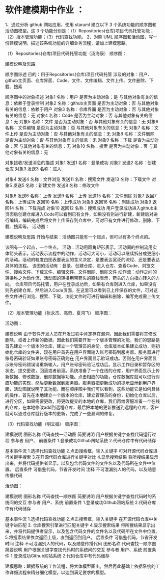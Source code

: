 # 软件建模期中作业 ：
1、通过分析 github 网站应用，使用 staruml 建立以下 3 个系统功能的顺序图和活动图模型。这 3 个功能分别是：（1）Repositories(仓库)项目代码托管功能；（2）版本管理功能；（3）代码查找功能。
2、对照 UML 顺序图和活动图，写一份建模说明，描述该系统功能的详细业务流程，请加上建模思路。




（1）Repositories(仓库)项目代码托管功能（汤海康）
顺序图：
 
建模说明及思路

顺序图综述	目的：用于Repositories(仓库)项目代码托管
涉及的对象：用户、github主页面、仓库界面、Code、文件、文件编辑、文件上传、文件删除、下载、搜索














顺序图中的对象描述	对象1	名称：用户
是否为主动对象：是
与其他对象有关的信息：依赖于登录控制
	对象2	名称：github主页面
是否为主动对象：否
与其他对象有关的信息：依赖于用户
	对象3	名称：仓库界面
是否为主动对象：否
与其他对象有关的信息：无
	对象4	名称：Code
是否为主动对象：否
与其他对象有关的信息：无
	对象5	名称：文件
是否为主动对象：否
与其他对象有关的信息：无
	对象6	名称：文件编辑
是否为主动对象：否
与其他对象有关的信息：无
	对象7	名称：文件上传
是否为主动对象：否
与其他对象有关的信息：无
	对象8	名称：文件删除
是否为主动对象：否
与其他对象有关的信息：无
	对象9	名称：下载
是否为主动对象：否
与其他对象有关的信息：无
	对象10	名称：搜索
是否为主动对象：否
与其他对象有关的信息：无







对象接收/发送消息的描述	对象1	发送1	名称：登录成功
	对象2	发送2	名称：创建仓库
	对象3	发送3	名称：进入
	
对象4	发送4	名称：文件浏览
		发送11	名称：搜索文件
		发送13	名称：下载文件
	对象5	发送5	名称：新建文件
		发送8	名称：修改文件
	
对象6	发送6	名称：上传
		发送9	名称：上传
		发送15	名称：文件删除
	对象7	返回7	名称：上传成功
		返回10	名称：上传成功
	对象8	返回16	名称：删除成功
	对象9	返回14	名称：下载完成
	对象10	返回12	名称：搜索成功
用户登录成功进入github主页面后创建仓库进入Code可以看到已有文件，如果没有则进行新建，新建后对进行编辑，编辑完成后将文件上传保存到仓库中，可对已有文件进行修改、删除、下载、搜索等。
活动图：
 
建模说明及思路
开始与结束：活动图只能有一个起点，但可以有多个终点的。
 
该图有一个起点，一个终点。
活动：活动用圆角矩形表示，活动间的控制流用实体箭头表示。活动表示流程中的动作，活动可大可小，活动可以继续拆分成更细小的活动。活动的粒度由图表要表达的含义决定，是要表达宽泛的流程、还是要表达具体的流程。
该图的活动有：登录、创建仓库、进入仓库、查看Code、浏览文件、搜索文件、下载文件、编辑文件、文件删除、删除文件
动作流：动作之间的转换称之为动作流，活动图的转换用带箭头的直线表示，箭头的方向指向转入的方向。
仓库项目代码托管，用户在登录成功后，如果有仓库则进入仓库，如果没有则先创建仓库，然后进入Code页面，在这里可以看到已上传保存的文件，可对这些文件进行浏览、搜索、下载，浏览文件时可进行编辑和删除，编写完成需上传文件。


（2）版本管理功能（张永杰、高奇、夏鸿飞）
顺序图：
 
活动图：
 
建模说明
由于软件开发人员在开发过程中肯定存在漏洞，因此我们需要将其修改删除，或者上传新的数据。因此我们需要开发一个版本管理的功能，我们的思路是首先建立一个版本的仓库，建立一个管理员的身份，仓库版本如果建立成功，则初始化仓库的文件夹，现在用户首先在用户界面输入账号密码到服务器。服务器进行账号密码验证如果账号密码正确则在 用户界面显示验证成功。否则在用户界面显示账号密码错误请重新输入。用户账号密码验证成功后。显示工作目录和暂存区的状态，提交更改，回滚或者前滚。系统准备了一个在线的仓库，用户界面显示上传新数据、修改数据、删除数据等功能。点击相应的功能，仓库数据库就可以进行对应功能的实现，然后更新数据到服务器。服务器把更新成功的提示显示到用户界面，活动图就说明了其功能。而在顺序图中我们可以看到，这些功能它是如何具体的操作，首先在本地建立一个版本的仓库，建立管理员的身份，初始化仓库以后，进行分区，如果需要更改，将更改提交的本地的仓库，我们再给客服准备一个在线的仓库，在本地修改add到远程仓库，最后把本地的更新推送到远程的仓库，客户就可以通过仓库就行版本的更新，完成了一些漏洞的修复。






（3）代码查找功能（明立榀）
顺序图：
 
建模说明
图形名称	代码查找—活动图
简要说明	用户根据关键字查找代码运行过程
参与者	用户、
前置条件	1.登录成功Github网站系统
2.代码仓库中有代码储存





基本事件流	1.选择代码查找功能
	2.点击搜索框，输入关键字
	可对开源代码仓库进行关键字搜索
	3.在开源代码仓库进行关键字对比
	4.显示搜索结果
	将所搜结果显示出来，并将代码提供者显示，以及包含代码文件的文件名以及代码所在文件中位置。
后置条件	可借鉴代码，节省开发时间
注释	不可泄漏别人的代码，以及随意传播代码

活动图：
 
建模说明
图形名称	代码查找—顺序图
简要说明	用户根据关键字查找代码时的系统间的交互
参与者	用户、系统
前置条件	1.登录成功Github网站系统
2.代码仓库中有代码储存





基本事件流	1.选择代码查找功能
	2.点击搜索框，输入关键字
	在开源代码仓库中关键字进匹配
	3.	仓库搜索引擎进行匹配关键字
	4.显示搜索结果
	将所搜结果显示出来，并将代码提供者显示，以及包含代码文件的文件名以及代码所在文件中位置。
	5.将搜索结果依次返回上级，直到返回到用户。
后置条件	可借鉴代码，节省开发时间
注释	不可泄漏别人的代码，以及随意传播代码
图形名称	代码查找—顺序图
简要说明	用户根据关键字查找代码时的系统间的交互
参与者	用户、系统
前置条件	1.登录成功Github网站系统
2.代码仓库中有代码储存

建模思路：跟据系统的工作流程，将大体模型画出，然后再此基础上依据系统的工作详细流程来精分细化模型，以达到满足要求的模型。

